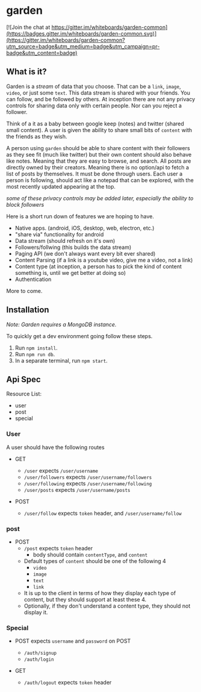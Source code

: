 # garden

[![Join the chat at https://gitter.im/whiteboards/garden-common](https://badges.gitter.im/whiteboards/garden-common.svg)](https://gitter.im/whiteboards/garden-common?utm_source=badge&utm_medium=badge&utm_campaign=pr-badge&utm_content=badge)

## What is it?

Garden is a *stream* of data that you choose. That can be a `link`, `image`, `video`, or just some `text`. 
This data stream is shared with your friends. You can follow, and be followed by others. 
At inception there are not any privacy controls for sharing data only with certain people. Nor can you reject a follower.

Think of a it as a baby between google keep (notes) and twitter (shared small content). A user is given the ability to share small bits
of `content` with the friends as they wish.

A person using `garden` should be able to share content with their followers as they see fit (much like twitter) 
but their own content should also behave like notes. Meaning that they are easy to browse, and search. All posts are 
directly owned by their creators. Meaning there is no option/api to fetch a list of posts by themselves. 
It must be done through users. Each user a person is following, should act like a notepad that can be explored, 
with the most recently updated appearing at the top. 

*some of these privacy controls may be added later, especially the ability to block followers*

Here is a short run down of features we are hoping to have.

- Native apps. (android, iOS, desktop, web, electron, etc.)
- "share via" functionality for android
- Data stream (should refresh on it's own)
- Followers/follwing (this builds the data stream)
- Paging API (we don't always want every bit ever shared)
- Content Parsing (if a link is a youtube video, give me a video, not a link)
- Content type (at inception, a person has to pick the kind of content something is, until we get better at doing so)
- Authentication

More to come.

## Installation

*Note: Garden requires a MongoDB instance.*

To quickly get a dev environment going follow these steps.

1. Run `npm install`.
2. Run `npm run db`.
3. In a separate terminal, run `npm start`.

## Api Spec

Resource List:
- user
- post
- special

### User

A user should have the following routes
- GET
  - `/user` expects `/user/username`
  - `/user/followers` expects `/user/username/followers`
  - `/user/following` expects `/user/username/following`
  - `/user/posts` expects `/user/username/posts`

- POST
  - `/user/follow` expects `token` header, and `/user/username/follow` 
  

### post
- POST
  - `/post` expects `token` header 
    - body should contain `contentType`, and `content`
  - Default types of `content` should be one of the following 4
    - `video`
    - `image`
    - `text`
    - `link`
  - It is up to the client in terms of how they display each type of content, but they should support at least these 4.
  - Optionally, if they don't understand a content type, they should not display it.
  
### Special
- POST expects `username` and `password` on POST
  - `/auth/signup`
  - `/auth/login`
  
- GET 
  - `/auth/logout` expects `token` header